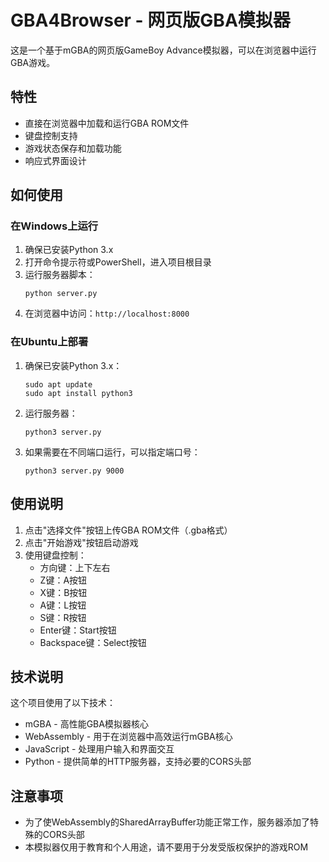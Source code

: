 # GBA4Browser - 网页版GBA模拟器

这是一个基于mGBA的网页版GameBoy Advance模拟器，可以在浏览器中运行GBA游戏。

## 特性

- 直接在浏览器中加载和运行GBA ROM文件
- 键盘控制支持
- 游戏状态保存和加载功能
- 响应式界面设计

## 如何使用

### 在Windows上运行

1. 确保已安装Python 3.x
2. 打开命令提示符或PowerShell，进入项目根目录
3. 运行服务器脚本：
   ```
   python server.py
   ```
4. 在浏览器中访问：`http://localhost:8000`

### 在Ubuntu上部署

1. 确保已安装Python 3.x：
   ```
   sudo apt update
   sudo apt install python3
   ```

2. 运行服务器：
   ```
   python3 server.py
   ```

3. 如果需要在不同端口运行，可以指定端口号：
   ```
   python3 server.py 9000
   ```

## 使用说明

1. 点击"选择文件"按钮上传GBA ROM文件（.gba格式）
2. 点击"开始游戏"按钮启动游戏
3. 使用键盘控制：
   - 方向键：上下左右
   - Z键：A按钮
   - X键：B按钮
   - A键：L按钮
   - S键：R按钮
   - Enter键：Start按钮
   - Backspace键：Select按钮

## 技术说明

这个项目使用了以下技术：

- mGBA - 高性能GBA模拟器核心
- WebAssembly - 用于在浏览器中高效运行mGBA核心
- JavaScript - 处理用户输入和界面交互
- Python - 提供简单的HTTP服务器，支持必要的CORS头部

## 注意事项

- 为了使WebAssembly的SharedArrayBuffer功能正常工作，服务器添加了特殊的CORS头部
- 本模拟器仅用于教育和个人用途，请不要用于分发受版权保护的游戏ROM 